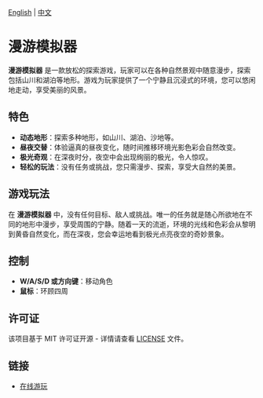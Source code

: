 [English](readme.md) | [中文](readme-zh.md)

# 漫游模拟器

**漫游模拟器** 是一款放松的探索游戏，玩家可以在各种自然景观中随意漫步，探索包括山川和湖泊等地形。游戏为玩家提供了一个宁静且沉浸式的环境，您可以悠闲地走动，享受美丽的风景。

## 特色

- **动态地形**：探索多种地形，如山川、湖泊、沙地等。
- **昼夜交替**：体验逼真的昼夜变化，随时间推移环境光影色彩会自然改变。
- **极光奇观**：在深夜时分，夜空中会出现绚丽的极光，令人惊叹。
- **轻松的玩法**：没有任务或挑战，您只需漫步、探索，享受大自然的美景。

## 游戏玩法

在 **漫游模拟器** 中，没有任何目标、敌人或挑战。唯一的任务就是随心所欲地在不同的地形中漫步，享受周围的宁静。随着一天的流逝，环境的光线和色彩会从黎明到黄昏自然变化，而在深夜，您会幸运地看到极光点亮夜空的奇妙景象。

## 控制

- **W/A/S/D 或方向键**：移动角色
- **鼠标**：环顾四周

## 许可证

该项目基于 MIT 许可证开源 - 详情请查看 [LICENSE](LICENSE) 文件。

## 链接

- [在线游玩](https://junhong-chen.github.io/roaming-simulator)